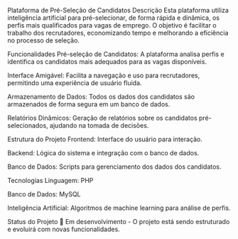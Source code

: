 Plataforma de Pré-Seleção de Candidatos
Descrição
Esta plataforma utiliza inteligência artificial para pré-selecionar, de forma rápida e dinâmica, os perfis mais qualificados para vagas de emprego. O objetivo é facilitar o trabalho dos recrutadores, economizando tempo e melhorando a eficiência no processo de seleção.

Funcionalidades
Pré-seleção de Candidatos: A plataforma analisa perfis e identifica os candidatos mais adequados para as vagas disponíveis.

Interface Amigável: Facilita a navegação e uso para recrutadores, permitindo uma experiência de usuário fluida.

Armazenamento de Dados: Todos os dados dos candidatos são armazenados de forma segura em um banco de dados.

Relatórios Dinâmicos: Geração de relatórios sobre os candidatos pré-selecionados, ajudando na tomada de decisões.

Estrutura do Projeto
Frontend: Interface do usuário para interação.

Backend: Lógica do sistema e integração com o banco de dados.

Banco de Dados: Scripts para gerenciamento dos dados dos candidatos.

Tecnologias
Linguagem: PHP

Banco de Dados: MySQL

Inteligência Artificial: Algoritmos de machine learning para análise de perfis.

Status do Projeto
🚧 Em desenvolvimento - O projeto está sendo estruturado e evoluirá com novas funcionalidades.
